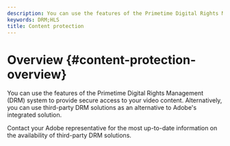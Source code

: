 ```yaml
---
description: You can use the features of the Primetime Digital Rights Management (DRM) system to provide secure access to your video content. Alternatively, you can use third-party DRM solutions as an alternative to Adobe's integrated solution.
keywords: DRM;HLS
title: Content protection
---
```


# Overview {#content-protection-overview}

You can use the features of the Primetime Digital Rights Management (DRM) system to provide secure access to your video content. Alternatively, you can use third-party DRM solutions as an alternative to Adobe's integrated solution.

Contact your Adobe representative for the most up-to-date information on the availability of third-party DRM solutions.